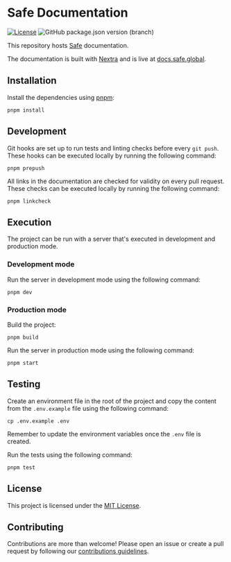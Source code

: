 # Safe Documentation

[![License](https://img.shields.io/github/license/safe-global/safe-docs)](https://github.com/safe-global/safe-docs/blob/main/LICENSE.md)
![GitHub package.json version (branch)](https://img.shields.io/github/package-json/v/safe-global/safe-docs)

This repository hosts [Safe](https://safe.global) documentation.

The documentation is built with [Nextra](https://nextra.site) and is live at [docs.safe.global](https://docs.safe.global).

## Installation

Install the dependencies using [pnpm](https://pnpm.io):

```
pnpm install
```

## Development

Git hooks are set up to run tests and linting checks before every `git push`. These hooks can be executed locally by running the following command:

```
pnpm prepush
```

All links in the documentation are checked for validity on every pull request. These checks can be executed locally by running the following command:

```
pnpm linkcheck
```

## Execution

The project can be run with a server that's executed in development and production mode.

### Development mode

Run the server in development mode using the following command:

```
pnpm dev
```

### Production mode

Build the project:

```
pnpm build
```

Run the server in production mode using the following command:

```
pnpm start
```

## Testing

Create an environment file in the root of the project and copy the content from the `.env.example` file using the following command:

```
cp .env.example .env
```

Remember to update the environment variables once the `.env` file is created.

Run the tests using the following command:

```
pnpm test
```

## License

This project is licensed under the [MIT License](./LICENSE.md).

## Contributing

Contributions are more than welcome! Please open an issue or create a pull request by following our [contributions guidelines](./CONTRIBUTING.md).
